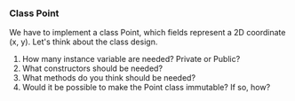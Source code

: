 ### Class Point

We have to implement a class Point, which fields represent a 2D coordinate (x, y). Let's think about the class design.

1. How many instance variable are needed? Private or Public?
2. What constructors should be needed?
3. What methods do you think should be needed?
4. Would it be possible to make the Point class immutable? If so, how?
